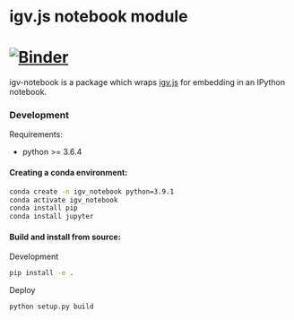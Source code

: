 # igv.js notebook module

[![Binder](https://beta.mybinder.org/badge.svg)](https://mybinder.org/v2/gh/igvteam/igv-notebook/main?filepath=examples)
=======

igv-notebook is a package which wraps [igv.js](https://github.com/igvteam/igv.js) for embedding in an IPython notebook.  


### Development

Requirements:
* python >= 3.6.4

#### Creating a conda environment:
```bash
conda create -n igv_notebook python=3.9.1
conda activate igv_notebook
conda install pip
conda install jupyter
```

#### Build and install from source:

Development 
```bash
pip install -e .
```

Deploy
```bash
python setup.py build  
```





